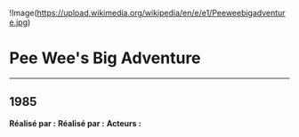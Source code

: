 !Image(https://upload.wikimedia.org/wikipedia/en/e/e1/Peeweebigadventure.jpg)
# Pee Wee's Big Adventure
---
1985
---
**Réalisé par :**
**Réalisé par :**
**Acteurs :**

